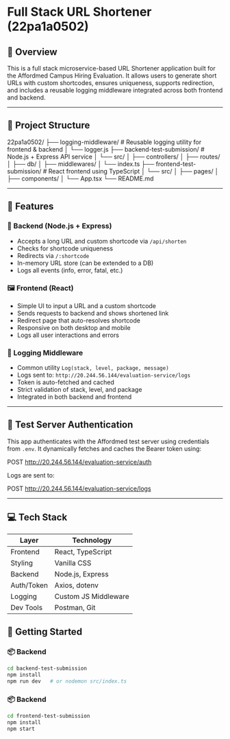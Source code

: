 # Full Stack URL Shortener (22pa1a0502)

## 📌 Overview

This is a full stack microservice-based URL Shortener application built for the Affordmed Campus Hiring Evaluation. It allows users to generate short URLs with custom shortcodes, ensures uniqueness, supports redirection, and includes a reusable logging middleware integrated across both frontend and backend.

---

## 🧩 Project Structure

22pa1a0502/
├── logging-middleware/ # Reusable logging utility for frontend & backend
│ └── logger.js
├── backend-test-submission/ # Node.js + Express API service
│ └── src/
│ ├── controllers/
│ ├── routes/
│ ├── db/
│ ├── middlewares/
│ └── index.ts
├── frontend-test-submission/ # React frontend using TypeScript
│ └── src/
│ ├── pages/
│ ├── components/
│ └── App.tsx
└── README.md


---

## 🚀 Features

### 🔧 Backend (Node.js + Express)
- Accepts a long URL and custom shortcode via `/api/shorten`
- Checks for shortcode uniqueness
- Redirects via `/:shortcode`
- In-memory URL store (can be extended to a DB)
- Logs all events (info, error, fatal, etc.)

### 🖼️ Frontend (React)
- Simple UI to input a URL and a custom shortcode
- Sends requests to backend and shows shortened link
- Redirect page that auto-resolves shortcode
- Responsive on both desktop and mobile
- Logs all user interactions and errors

### 📒 Logging Middleware
- Common utility `Log(stack, level, package, message)`
- Logs sent to: `http://20.244.56.144/evaluation-service/logs`
- Token is auto-fetched and cached
- Strict validation of stack, level, and package
- Integrated in both backend and frontend

---

## 🔐 Test Server Authentication

This app authenticates with the Affordmed test server using credentials from `.env`. It dynamically fetches and caches the Bearer token using:

POST http://20.244.56.144/evaluation-service/auth


Logs are sent to:

POST http://20.244.56.144/evaluation-service/logs


---

## 💻 Tech Stack

| Layer        | Technology           |
|--------------|----------------------|
| Frontend     | React, TypeScript    |
| Styling      | Vanilla CSS          |
| Backend      | Node.js, Express     |
| Auth/Token   | Axios, dotenv        |
| Logging      | Custom JS Middleware |
| Dev Tools    | Postman, Git         |


## 🏁 Getting Started

### 📦 Backend
```bash
cd backend-test-submission
npm install
npm run dev   # or nodemon src/index.ts
```
### 📦 Backend
```bash
cd frontend-test-submission
npm install
npm start
```

